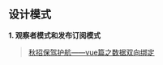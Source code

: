 ## 设计模式

**1. 观察者模式和发布订阅模式**

> [秋招保驾护航——vue篇之数据双向绑定](https://juejin.cn/post/6993373656051089421)





